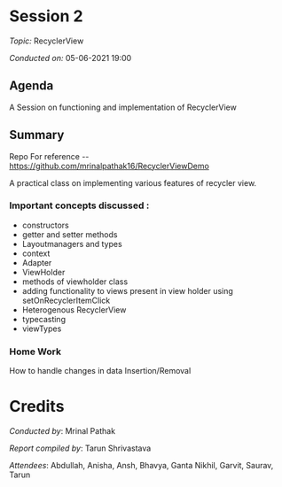 # Session 2
*Topic:* RecyclerView

*Conducted on:* 05-06-2021 19:00

## Agenda
A Session on functioning and implementation of RecyclerView

## Summary

Repo For reference -- https://github.com/mrinalpathak16/RecyclerViewDemo

A practical class on implementing various features of recycler view.

### Important concepts discussed :

* constructors
* getter and setter methods
* Layoutmanagers and types
* context
* Adapter
* ViewHolder
* methods of viewholder class
* adding functionality to views present in view holder using setOnRecyclerItemClick 
* Heterogenous RecyclerView
* typecasting
* viewTypes

### Home Work

How to handle changes in data
Insertion/Removal

# Credits

*Conducted by*: Mrinal Pathak

*Report compiled by*: Tarun Shrivastava 

*Attendees*: Abdullah, Anisha, Ansh, Bhavya, Ganta Nikhil, Garvit, Saurav, Tarun


